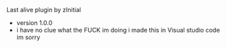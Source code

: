 Last alive plugin by zInitial

- version 1.0.0
 
 
- i have no clue what the FUCK im doing i made this in Visual studio code im sorry
